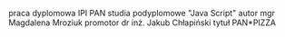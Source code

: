 praca dyplomowa IPI PAN studia podyplomowe "Java Script"
autor mgr Magdalena Mroziuk
promotor dr inż. Jakub Chłapiński
tytuł PAN*PIZZA